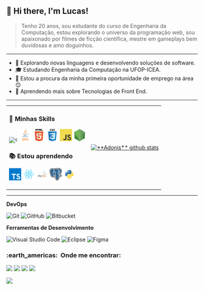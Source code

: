 ## 💜 Hi there, I'm <strong>Lucas!</strong>

> Tenho 20 anos, sou estudante do curso de Engenharia da Computação, estou explorando o universo da programação web, sou apaixonado por filmes de 
> ficção científica, mestre em gameplays bem duvidosas e amo doguinhos. 

----

<ul>
  <li>🤔   Explorando novas linguagens e desenvolvendo soluções de software.</li>  
  <li>🎓   Estudando Engenharia da Computação na UFOP-ICEA.</li>
  <li>💼   Estou a procura da minha primeira oportunidade de emprego na área 😊</li>
  <li>🌱   Aprendendo mais sobre Tecnologias de Front End.</li>
</ul>

----

<center>
  <table align="center">
    <tr>
      <td>
        <h3>
         🚀 Minhas Skills
        </h3>
          <code><img height="32" src="https://cdn.iconscout.com/icon/free/png-512/c-programming-569564.png" alt="c"/></code>
          <code><img height="32" src="https://raw.githubusercontent.com/github/explore/80688e429a7d4ef2fca1e82350fe8e3517d3494d/topics/java/java.png" alt="Java"/></code>
          <code><img height="32" src="https://raw.githubusercontent.com/github/explore/80688e429a7d4ef2fca1e82350fe8e3517d3494d/topics/html/html.png" alt="HTML5"/></code>
          <code><img height="32" src="https://raw.githubusercontent.com/github/explore/80688e429a7d4ef2fca1e82350fe8e3517d3494d/topics/css/css.png" alt="CSS"/></code>
          <code><img height="32" src="https://raw.githubusercontent.com/github/explore/80688e429a7d4ef2fca1e82350fe8e3517d3494d/topics/javascript/javascript.png" alt="Javascript"/></code>
          <code><img height="32" src="https://raw.githubusercontent.com/github/explore/80688e429a7d4ef2fca1e82350fe8e3517d3494d/topics/nodejs/nodejs.png" alt="Nodejs"/></code>
        <h3>
          📚 Estou aprendendo
        </h3>
        <code><img height="32" src="https://raw.githubusercontent.com/github/explore/80688e429a7d4ef2fca1e82350fe8e3517d3494d/topics/typescript/typescript.png" alt="Typescript"/></code>
         <code><img height="32" src="https://raw.githubusercontent.com/github/explore/80688e429a7d4ef2fca1e82350fe8e3517d3494d/topics/react/react.png" alt="React"/></code>
          <code><img height="32" src="https://raw.githubusercontent.com/github/explore/80688e429a7d4ef2fca1e82350fe8e3517d3494d/topics/mysql/mysql.png" alt="MySQL"/></code>
          <code><img height="32" src="https://raw.githubusercontent.com/github/explore/80688e429a7d4ef2fca1e82350fe8e3517d3494d/topics/postgresql/postgresql.png" alt="PostegreSQL"/></code>
          <code><img height="32" src="https://raw.githubusercontent.com/github/explore/80688e429a7d4ef2fca1e82350fe8e3517d3494d/topics/python/python.png" alt="Python"/></code>
      <br/>
      <br/>
      </td>
       <td>
        <a href="https://github.com/LucasNunesSv"><img align="center" src="https://github-readme-stats.vercel.app/api?username=LucasNunesSv&show_icons=true&theme=dracula&line_height=27" alt="**Adonis** github stats"/></a>
      </td>
    </tr>   
  </table>
</center>

---

**DevOps**

  ![Git](https://img.shields.io/badge/-Git-333333?style=flat&logo=git)
  ![GitHub](https://img.shields.io/badge/-GitHub-333333?style=flat&logo=github)
  ![Bitbucket](https://img.shields.io/badge/-Bitbucket-333333?style=flat&logo=bitbucket)

**Ferramentas de Desenvolvimento**

  ![Visual Studio Code](https://img.shields.io/badge/-Visual%20Studio%20Code-333333?style=flat&logo=visual-studio-code&logoColor=007ACC)
  ![Eclipse](https://img.shields.io/badge/-Eclipse-333333?style=flat&logo=eclipse-ide&logoColor=2C2255)
  ![Figma](https://img.shields.io/badge/-Figma-333333?style=flat&logo=figma&logoColor=007ACC)


<h3> :earth_americas: &nbsp;Onde me encontrar: </h3> 

<p align="left">
  <a href="mailto:lucasnsilveira202@gmail.com" alt="Gmail">
  <img src="https://img.shields.io/badge/-Gmail-FF0000?style=flat-square&labelColor=FF0000&logo=gmail&logoColor=white&link=lucasnsilveira202@gmail.com" /></a>

  <a href="https://www.linkedin.com/in/lucas-nunes-440453195" alt="Linkedin">
  <img src="https://img.shields.io/badge/-Linkedin-0e76a8?style=flat-square&logo=Linkedin&logoColor=white&link=https://www.linkedin.com/in/lucas-nunes-440453195" /></a>

  <a href="https://contate.me/lucasnsdev" alt="WhatsApp">
  <img src="https://img.shields.io/badge/-WhatsApp-25d366?style=flat-square&labelColor=25d366&logo=whatsapp&logoColor=white&link=https://contate.me/lucasnsdev"/></a>

  <a href="https://www.instagram.com/eulucasn_1/" alt="Instagram">
  <img src="https://img.shields.io/badge/-Instagram-DF0174?style=flat-square&labelColor=DF0174&logo=instagram&logoColor=white&link=[LINK-DO-SEU-INSTAGRAM](https://www.instagram.com/eulucasn_1/)"/></a>
</p>  


![](https://komarev.com/ghpvc/?username=LucasNunesSv&color=606bed)
